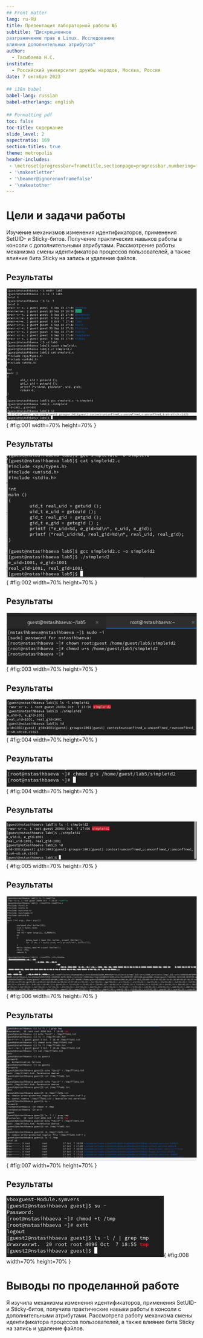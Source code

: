 ```yaml
---
## Front matter
lang: ru-RU
title: Презентация лабораторной работы №5
subtitle: "Дискреционное
разграничение прав в Linux. Исследование
влияния дополнительных атрибутов"
author:
  - Тасыбаева Н.С.
institute:
  - Российский университет дружбы народов, Москва, Россия
date: 7 октября 2023

## i18n babel
babel-lang: russian
babel-otherlangs: english

## Formatting pdf
toc: false
toc-title: Содержание
slide_level: 2
aspectratio: 169
section-titles: true
theme: metropolis
header-includes:
 - \metroset{progressbar=frametitle,sectionpage=progressbar,numbering=fraction}
 - '\makeatletter'
 - '\beamer@ignorenonframefalse'
 - '\makeatother'
---
```


# Цели и задачи работы


Изучение механизмов изменения идентификаторов, применения
SetUID- и Sticky-битов. Получение практических навыков работы в консоли с дополнительными атрибутами. Рассмотрение работы механизма
смены идентификатора процессов пользователей, а также влияние бита
Sticky на запись и удаление файлов.

## Результаты

![Создание и запуск simpleid.c](image/1_5.png){ #fig:001 width=70% height=70% }

## Результаты

![Создание и запуск simpleid2.c](image/6_7.png){ #fig:002 width=70% height=70% }

## Результаты

![Смена владельца и изменение прав на файл simpleid2.c](image/8.png){ #fig:003 width=70% height=70% }

## Результаты

![Запуск simpleid2 после смены владельца и прав](image/10_11.png){ #fig:004 width=70% height=70% }

## Результаты

![Смена прав относительно SetGID-бита](image/12_1.png){ #fig:004 width=70% height=70% }

## Результаты

![Повторение команд](image/12_2.png){ #fig:005 width=70% height=70% }

## Результаты

![Выполнение команд для readfile](image/15_19.png){ #fig:006 width=70% height=70% }

## Результаты

![Выполнение команд](image/1_12.png){ #fig:007 width=70% height=70% }

## Результаты

![Выполнение команд](image/15.png){ #fig:008 width=70% height=70% }

# Выводы по проделанной работе

Я изучила механизмы изменения идентификаторов, применения SetUID- и Sticky-битов, получила практические навыки работы в консоли с дополнительными атрибутами. Рассмотрела работу механизма смены идентификатора процессов пользователей, а также влияние бита Sticky на запись и удаление файлов.
